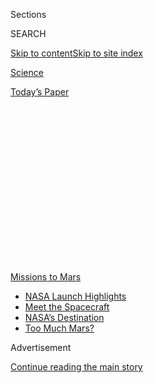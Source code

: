 <div id="app">

<div>

<div>

<div>

<div class="NYTAppHideMasthead css-1q2w90k e1suatyy0">

<div class="section css-ui9rw0 e1suatyy2">

<div class="css-eph4ug er09x8g0">

<div class="css-6n7j50">

</div>

<span class="css-1dv1kvn">Sections</span>

<div class="css-10488qs">

<span class="css-1dv1kvn">SEARCH</span>

</div>

[Skip to content](#site-content)[Skip to site
index](#site-index)

</div>

<div id="masthead-section-label" class="css-1wr3we4 eaxe0e00">

[Science](https://www.nytimes3xbfgragh.onion/section/science)

</div>

<div class="css-10698na e1huz5gh0">

</div>

</div>

<div id="masthead-bar-one" class="section hasLinks css-15hmgas e1csuq9d3">

<div class="css-uqyvli e1csuq9d0">

</div>

<div class="css-1uqjmks e1csuq9d1">

</div>

<div class="css-9e9ivx">

[](https://myaccount.nytimes3xbfgragh.onion/auth/login?response_type=cookie&client_id=vi)

</div>

<div class="css-1bvtpon e1csuq9d2">

[Today’s
Paper](https://www.nytimes3xbfgragh.onion/section/todayspaper)

</div>

</div>

</div>

</div>

<div data-aria-hidden="false">

<div id="site-content" data-role="main">

<div>

<div class="css-1aor85t" style="opacity:0.000000001;z-index:-1;visibility:hidden">

<div class="css-1hqnpie">

<div class="css-epjblv">

<span class="css-17xtcya">[Science](/section/science)</span><span class="css-x15j1o">|</span><span class="css-fwqvlz">Bringing
Mars Rocks to Earth: Our Greatest Interplanetary Circus
Act</span>

</div>

<div class="css-k008qs">

<div class="css-1iwv8en">

<span class="css-18z7m18"></span>

<div>

</div>

</div>

<span class="css-1n6z4y">https://nyti.ms/39zCmUp</span>

<div class="css-1705lsu">

<div class="css-4xjgmj">

<div class="css-4skfbu" data-role="toolbar" data-aria-label="Social Media Share buttons, Save button, and Comments Panel with current comment count" data-testid="share-tools">

  - 
  - 
  - 
  - 
    
    <div class="css-6n7j50">
    
    </div>

  - 
  - 

</div>

</div>

</div>

</div>

</div>

</div>

<div id="NYT_TOP_BANNER_REGION" class="css-13pd83m">

<div>

<div id="styln-prism-menu-1595538539306" class="section interactive-content interactive-size-medium css-1edisqu">

<div class="css-17ih8de interactive-body">

<div id="scroll-container" class="css-1gj85ro">

[<span class="styln-title-wrap"><span class="css-1pje3qr">Missions</span><span class="css-1pje3qr">
to
Mars</span></span>](https://www.nytimes3xbfgragh.onion/news-event/summer-of-mars?action=click&pgtype=Article&state=default&region=TOP_BANNER&context=storylines_menu)

  - [NASA Launch
    Highlights](https://www.nytimes3xbfgragh.onion/2020/07/30/science/nasa-mars-launch.html?action=click&pgtype=Article&state=default&region=TOP_BANNER&context=storylines_menu)
  - [Meet the
    Spacecraft](https://www.nytimes3xbfgragh.onion/interactive/2020/science/mars-perseverance-tianwen-hope.html?action=click&pgtype=Article&state=default&region=TOP_BANNER&context=storylines_menu)
  - [NASA’s
    Destination](https://www.nytimes3xbfgragh.onion/2020/07/28/science/nasa-jezero-perseverance.html?action=click&pgtype=Article&state=default&region=TOP_BANNER&context=storylines_menu)
  - [Too Much
    Mars?](https://www.nytimes3xbfgragh.onion/2020/07/28/science/mars-nasa-science.html?action=click&pgtype=Article&state=default&region=TOP_BANNER&context=storylines_menu)

</div>

</div>

</div>

</div>

</div>

<div id="top-wrapper" class="css-1sy8kpn">

<div id="top-slug" class="css-l9onyx">

Advertisement

</div>

[Continue reading the main
story](#after-top)

<div class="ad top-wrapper" style="text-align:center;height:100%;display:block;min-height:250px">

<div id="top" class="place-ad" data-position="top" data-size-key="top">

</div>

</div>

<div id="after-top">

</div>

</div>

<div>

<div id="sponsor-wrapper" class="css-1hyfx7x">

<div id="sponsor-slug" class="css-19vbshk">

Supported by

</div>

[Continue reading the main
story](#after-sponsor)

<div id="sponsor" class="ad sponsor-wrapper" style="text-align:center;height:100%;display:block">

</div>

<div id="after-sponsor">

</div>

</div>

<div class="css-186x18t">

</div>

<div class="css-1vkm6nb ehdk2mb0">

# Bringing Mars Rocks to Earth: Our Greatest Interplanetary Circus Act

</div>

NASA and the European Space Agency plan to toss rocks from one
spacecraft to another before the samples finally land on Earth in
2031.

<div class="css-79elbk" data-testid="photoviewer-wrapper">

<div class="css-z3e15g" data-testid="photoviewer-wrapper-hidden">

</div>

<div class="css-1a48zt4 ehw59r15" data-testid="photoviewer-children">

![<span class="css-cnj6d5 e1z0qqy90" itemprop="copyrightHolder"><span class="css-1ly73wi e1tej78p0">Credit...</span><span><span>Miguel
Porlan</span></span></span>](https://static01.graylady3jvrrxbe.onion/images/2020/07/28/science/28MARSSAMPLE/28MARSSAMPLE-articleLarge.jpg?quality=75&auto=webp&disable=upscale)

</div>

</div>

<div class="css-18e8msd">

<div class="css-vp77d3 epjyd6m0">

<div class="css-hus3qt ey68jwv0" data-aria-hidden="true">

[![Kenneth
Chang](https://static01.graylady3jvrrxbe.onion/images/2018/02/16/multimedia/author-kenneth-chang/author-kenneth-chang-thumbLarge.jpg
"Kenneth Chang")](https://www.nytimes3xbfgragh.onion/by/kenneth-chang)

</div>

<div class="css-1baulvz">

By [<span class="css-1baulvz last-byline" itemprop="name">Kenneth
Chang</span>](https://www.nytimes3xbfgragh.onion/by/kenneth-chang)

</div>

</div>

  - 
    
    <div class="css-ld3wwf e16638kd2">
    
    Published July 28, 2020Updated July 30,
    2020
    
    </div>

  - 
    
    <div class="css-4xjgmj">
    
    <div class="css-pvvomx" data-role="toolbar" data-aria-label="Social Media Share buttons, Save button, and Comments Panel with current comment count" data-testid="share-tools">
    
      - 
      - 
      - 
      - 
        
        <div class="css-6n7j50">
        
        </div>
    
      - 
      - 
    
    </div>
    
    </div>

</div>

<div class="css-mdjrty">

[Leer en
español](https://www.nytimes3xbfgragh.onion/es/2020/07/29/espanol/ciencia-y-tecnologia/mision-marte-nasa.html "Read in Spanish")

</div>

</div>

<div class="section meteredContent css-1r7ky0e" name="articleBody" itemprop="articleBody">

<div class="css-1fanzo5 StoryBodyCompanionColumn">

<div class="css-53u6y8">

Send a robotic spacecraft to Mars, grab some rocks and dirt and bring
those back to Earth.

How hard could that be?

It’s more like an interplanetary circus act than you might imagine, but
NASA and the European Space Agency think that now is the time they can
finally pull off this complex choreography, tossing the rocks from one
spacecraft to another before the samples finally land on Earth in 2031.

“The science community, of course, has lusted after doing this for quite
some time,” said James Watzin, the director of the Mars exploration
program at NASA.

Over the last couple of decades, robotic explorers have revealed an
increasingly complex picture of Mars, but planetary scientists are
limited by the amount of science that can be packed in a spacecraft.

</div>

</div>

<div class="css-1fanzo5 StoryBodyCompanionColumn">

<div class="css-53u6y8">

“You can only carry so much instrumentation into the field,
robotically,” Mr. Watzin said. “To really get into some of the really
intriguing questions at a detail level means we need to parse the
evidence down on the molecular level and try to tease the information
out of very, very old material. And that requires a whole suite of
instrumentation that was clearly too large to shrink and send to another
planet.”

With fresh Mars rocks on Earth, more scientists will be able to examine
them, employing a wide array of the most sophisticated equipment in
laboratories around the world.

The first step of this epic undertaking, known as Mars sample return,
starts soon with Perseverance, the next NASA rover. It is scheduled to
liftoff on July 30, headed for Jezero, a crater that was once a lake
about 3.5 billion years ago, and is a promising place where signs of
past life on Mars could be preserved.

</div>

</div>

<div>

</div>

<div class="css-1fanzo5 StoryBodyCompanionColumn">

<div class="css-53u6y8">

One of the key tasks for Perseverance is to drill up to 39 rock cores,
each a half-inch wide and 2.4 inches long, that look interesting enough
to merit additional scrutiny on Earth. Each sample of rock and dirt,
weighing about half an ounce, will be sealed in an ultraclean cigar-size
metal tube.

</div>

</div>

<div class="css-1fanzo5 StoryBodyCompanionColumn">

<div class="css-53u6y8">

But initially, NASA had no plans to bring those tubes back to Earth.
Perseverance has no way of flinging the rocks off
Mars.

</div>

</div>

<div id="mars-perseverance-spacecraft" class="section interactive-content interactive-size-scoop css-tp0m0v" data-id="100000007256768">

## Perseverance

The NASA mission includes Perseverance, a 2,200-pound rover, and
Ingenuity, an experimental Mars
helicopter.

<div class="css-17ih8de interactive-body" data-sourceid="100000007256768">

<div id="g-perseverance-box" class="ai2html">

<div id="g-perseverance-Artboard_1" class="g-artboard" style="width:700px; height:850.629519577475px;" data-aspect-ratio="0.823" data-min-width="700">

<div style="">

</div>

![](data:image/gif;base64,R0lGODlhCgAKAIAAAB8fHwAAACH5BAEAAAAALAAAAAAKAAoAAAIIhI+py+0PYysAOw==)

<div id="g-ai0-1" class="g-Layer_1 g-aiAbs" style="top:1.4107%;left:61.9056%;width:38.1429%;">

Ingenuity Helicopter

The four-pound aircraft will communicate wirelessly with the
Perseverance
rover.

</div>

<div id="g-ai0-2" class="g-Layer_1 g-aiAbs" style="top:1.058%;right:49.5855%;width:21%;">

Solar
Panel

</div>

<div id="g-ai0-3" class="g-Layer_1 g-aiAbs" style="top:1.1756%;left:6.7461%;width:24.1429%;">

Blades

Four carbon-fiber blades will spin at about 2,400
r.p.m.

</div>

<div id="g-ai0-4" class="g-Layer_1 g-aiAbs" style="top:13.4018%;left:78.7251%;width:21.2857%;">

Power

The plutonium-based power supply will charge the rover’s
batteries.

</div>

<div id="g-ai0-5" class="g-Layer_1 g-aiAbs" style="top:15.5179%;left:0.007%;width:17.4286%;">

MAST

Instruments will take videos, panoramas and photographs. A laser will
study the chemistry of Martian
rocks.

</div>

<div id="g-ai0-6" class="g-Layer_1 g-aiAbs" style="top:34.6802%;left:0.007%;width:18.5714%;">

PiXl

Will identify chemical elements to seek signs of past life on
Mars.

</div>

<div id="g-ai0-7" class="g-Layer_1 g-aiAbs" style="top:37.8543%;left:85.9482%;width:14%;">

Antenna

Will transmit data directly to
Earth.

</div>

<div id="g-ai0-8" class="g-Layer_1 g-aiAbs" style="top:84.8783%;left:0.007%;width:38.4286%;">

Robotic arm

A <span class="g-cstyle0">turret </span>with many instruments is
attached to a 7-foot robotic arm. A <span class="g-cstyle1">drill</span>
will extract samples from Martian rocks. The
<span class="g-cstyle2">Sherloc</span> device will identify molecules
and minerals to detect potential biosignatures, with help from the
<span class="g-cstyle3">Watson</span>
camera.

</div>

<div id="g-ai0-9" class="g-Layer_1 g-aiAbs" style="top:88.2876%;left:69.2686%;width:30.7143%;">

Perseverance Rover

The 2,200 pound rover will explore Jezero Crater. It has aluminum wheels
and a<span class="g-cstyle4"> suspension
system</span><span class="g-cstyle5"> </span>to drive over
obstacles.

</div>

</div>

<div id="g-perseverance-Artboard_1_copy" class="g-artboard" style="width:600px; height:771.972953384993px;" data-aspect-ratio="0.777" data-min-width="600" data-max-width="699">

<div style="">

</div>

![](data:image/gif;base64,R0lGODlhCgAKAIAAAB8fHwAAACH5BAEAAAAALAAAAAAKAAoAAAIIhI+py+0PYysAOw==)

<div id="g-ai1-1" class="g-Layer_1 g-aiAbs" style="top:0.1295%;left:62.4828%;width:37.5%;">

Ingenuity Helicopter

The aircraft will communicate wirelessly with the
rover.

</div>

<div id="g-ai1-2" class="g-Layer_1 g-aiAbs" style="top:-0.2591%;right:49.5939%;width:24.5%;">

Solar
Panel

</div>

<div id="g-ai1-3" class="g-Layer_1 g-aiAbs" style="top:3.1089%;right:69.0978%;width:14.5%;">

Blades

</div>

<div id="g-ai1-4" class="g-Layer_1 g-aiAbs" style="top:10.4926%;left:78.7222%;width:21.3333%;">

Power

The plutonium-based power supply will charge the rover’s
batteries.

</div>

<div id="g-ai1-5" class="g-Layer_1 g-aiAbs" style="top:12.8243%;left:0%;width:22.5%;">

MAST

Instruments will take videos, panoramas and photographs. A laser will
study the chemistry of Martian
rocks.

</div>

<div id="g-ai1-6" class="g-Layer_1 g-aiAbs" style="top:32.5141%;left:0%;width:24.6667%;">

PiXl

Will identify chemical elements to seek signs of past life on
Mars.

</div>

<div id="g-ai1-7" class="g-Layer_1 g-aiAbs" style="top:38.4729%;left:84.9895%;width:15%;">

Antenna

</div>

<div id="g-ai1-8" class="g-Layer_1 g-aiAbs" style="top:80.5728%;left:0%;width:40.8333%;">

Robotic arm

A <span class="g-cstyle0">turret </span>with many instruments is
attached to a 7-foot robotic arm. A <span class="g-cstyle1">drill</span>
will extract samples from Martian rocks. The
<span class="g-cstyle2">Sherloc</span> device will identify molecules
and minerals to detect potential biosignatures, with help from the
<span class="g-cstyle3">Watson</span>
camera.

</div>

<div id="g-ai1-9" class="g-Layer_1 g-aiAbs" style="top:86.402%;left:64.1473%;width:35.8333%;">

Perseverance Rover

The 2,200 pound rover will explore Jezero Crater. It has aluminum wheels
and a<span class="g-cstyle4"> suspension
system</span><span class="g-cstyle5"> </span>to drive over
obstacles.

</div>

</div>

<div id="g-perseverance-Artboard_1_copy_2" class="g-artboard" style="max-width: 335px;max-height: 531px" data-aspect-ratio="0.63" data-min-width="0" data-max-width="599">

<div style="padding: 0 0 158.6147% 0;">

</div>

![](data:image/gif;base64,R0lGODlhCgAKAIAAAB8fHwAAACH5BAEAAAAALAAAAAAKAAoAAAIIhI+py+0PYysAOw==)

<div id="g-ai2-1" class="g-Layer_1 g-aiAbs" style="top:0%;right:50.5793%;width:25.9701%;">

Solar
panel

</div>

<div id="g-ai2-2" class="g-Layer_1 g-aiAbs" style="top:-0.1882%;left:62.6336%;width:37.3134%;">

Ingenuity
Helicopter

</div>

<div id="g-ai2-3" class="g-Layer_1 g-aiAbs" style="top:3.0111%;right:70.2452%;width:25.9701%;">

Blades

</div>

<div id="g-ai2-4" class="g-Layer_1 g-aiAbs" style="top:15.0557%;left:78.7102%;width:21.194%;">

Power

</div>

<div id="g-ai2-5" class="g-Layer_1 g-aiAbs" style="top:19.3843%;right:79.4878%;width:17.3134%;">

Mast

</div>

<div id="g-ai2-6" class="g-Layer_1 g-aiAbs" style="top:31.0524%;left:7.7452%;margin-left:-6.8657%;width:13.7313%;">

PIXL

</div>

<div id="g-ai2-7" class="g-Layer_1 g-aiAbs" style="top:31.0524%;left:85.0931%;width:14.9254%;">

Antenna

</div>

<div id="g-ai2-8" class="g-Layer_1 g-aiAbs" style="top:59.8465%;right:58.4529%;width:24.1791%;">

Suspension

</div>

<div id="g-ai2-9" class="g-Layer_1 g-aiAbs" style="top:66.998%;left:82.3984%;margin-left:-17.4627%;width:34.9254%;">

Perseverance
rover

</div>

<div id="g-ai2-10" class="g-Layer_1 g-aiAbs" style="top:72.2675%;left:0%;width:100%;">

Robotic arm

A <span class="g-cstyle0">turret </span>with many instruments is
attached to a 7-foot robotic arm. A <span class="g-cstyle1">drill</span>
will extract samples from Martian rocks. The
<span class="g-cstyle2">Sherloc</span> device will identify molecules
and minerals to detect potential biosignatures, with help from the
<span class="g-cstyle3">Watson</span> camera.
<span class="g-cstyle4">PiXl</span><span class="g-cstyle5"> </span>will
identify chemical elements to seek signs of past life on Mars.

</div>

</div>

</div>

</div>

By Eleanor Lutz | Source: NASA

</div>

<div class="css-1fanzo5 StoryBodyCompanionColumn">

<div class="css-53u6y8">

Three years ago, a team of engineers at NASA’s Jet Propulsion Laboratory
in California, began taking a closer look at when the return part of
Mars sample return could be undertaken. They considered the possibility
of launching the retrieval spacecraft in 2026 with the samples returning
three years later.

That timeline, they found, was too ambitious.

But if the landing on Earth was pushed back to 2031, the schedule
appeared to be feasible. “We actually feel like we could do this,” Mr.
Watzin said.

The Trump administration’s budget request for NASA for fiscal year 2021
included $233 million to continue development, two years after the
agency received $50 million for the initial studies. Last month, the 22
member nations of the European Space Agency gave the go-ahead on the
collaboration with NASA.

The Perseverance science team has already begun preliminary geological
analysis about what should be brought back to Earth.

“We became ever more focused on how to do that element of it right,”
said Kenneth Farley, the project scientist for Perseverance. “We’ve kind
of transitioned from a ‘yeah, someday these samples will get picked up’
to ‘yeah, they might get picked up pretty soon.’ It’s been an important
evolution.”

</div>

</div>

<div class="css-1fanzo5 StoryBodyCompanionColumn">

<div class="css-53u6y8">

Space agency officials have not yet announced a total price tag, but the
cost is expected to run several billion dollars.

“We’re trying to keep this under a certain cost target,” said Brian K.
Muirhead, who is leading the sample return design at the Jet Propulsion
Laboratory. “We’re really coming up with the estimates — ‘This is what
we think it’s going to take’ — and so far, NASA has said, ‘OK, keep
going.’”

If everything goes to plan, two spacecraft will blast off to Mars in
2026. One will be a NASA-built lander that will be the heaviest vehicle
ever put on the surface of Mars. It will be carrying a rover, built by
the Europeans, to fetch the rock samples, and a small rocket that will
launch the rocks to orbit around Mars.

The lander will take a roundabout trajectory to Mars, arriving in August
2028, the beginning of the Martian spring. The solar-powered fetch rover
will then roll off the lander, make a dash to collect at least some of
the rock samples and bring them back and transfer them to the lander.
The samples, in turn, will be robotically moved to the top of the Mars
ascent vehicle, the rocket that will launch the rocks off Mars.

The second spacecraft, the Earth Return Orbiter, will be built by the
European Space Agency. It will take a quicker path to Mars, pulling into
orbit before the lander’s arrival. That will allow the orbiter to serve
as the relay for communications from the lander as it zooms to the
surface.

The launch of the ascent vehicle will deposit a container, about the
size of a soccer ball, with the rock samples circling around Mars about
200 miles above the surface. The orbiter then has to find this
container, like a baseball outfielder chasing down a fly ball. The
orbiter will be tracking the launch of the rocket, but for simplicity,
the container itself does not possess any thrusters or a radio beacon.
It is, however, white, which should make it easier to spot against the
darkness of space.

“This is obviously one of the key issues: How do you find it?” Mr.
Muirhead said. “Once you know where its orbit is, it’s very easy to
match orbit.”

</div>

</div>

<div class="css-1fanzo5 StoryBodyCompanionColumn">

<div class="css-53u6y8">

A door on the orbiter will open to capture the container. A 1,000-pound
contraption within the orbiter then rotates and slides the container to
the proper configuration within the spacecraft, taking care to seal off
the possibility that anything from Mars could contaminate anything
outside of the sample container.

The orbiter would then depart Mars. As it approached Earth, it would
eject the samples, now mounted within what is called the Earth entry
vehicle, on a collision course with the Utah desert.

Parachutes were another complication that engineers decided was
unnecessary, so the entry vehicle, which resembles a large sombrero, is
to hit the ground at a speed comparable to a highway car crash: 90 miles
per hour.

The scientific cargo — rocks and dirt, which are not fragile — will
easily survive that impact.

Many of the details like where the lander will set down, remain
undecided. If Perseverance is still in good working condition, it might
head to a second site outside of Jezero where there might have been
geothermal hot springs, another environment where life could have
thrived.

But these decisions do not have to be made for years, and the best
answers may not become apparent until Perseverance gets a good look at
Jezero.

If one piece breaks, the sample return mission does not necessarily
fail. Perseverance will likely drop some of the sample tubes on the
ground in case it suffers a malfunction later in the mission. If the
fetch rover breaks, then Perseverance could bring samples to the lander
instead.

Even if the orbiter fails, its soccer ball-size container holding
samples could remain circling Mars for years until another spacecraft
could be sent to catch it.

</div>

</div>

<div class="css-1fanzo5 StoryBodyCompanionColumn">

<div class="css-53u6y8">

“That’s been my job as the architect,” Mr. Muirhead said. “To think
through the process from the concept of operations, develop the concepts
that can achieve the objectives of the different phases and make sure
there’s good margins built in everywhere. So that the design isn’t
fragile.”

</div>

</div>

<div class="css-1sngw6j">

[](https://www.nytimes3xbfgragh.onion/interactive/2020/science/exploring-the-solar-system.html)

<div class="css-1eoytci">

![](https://static01.graylady3jvrrxbe.onion/images/2020/07/24/us/exploring-the-solar-system-promo-1595620746754/exploring-the-solar-system-promo-1595620746754-articleLarge.png)

</div>

<div class="css-1rha1bf">

## Exploring the Solar System

A guide to the spacecraft beyond Earth’s
orbit.

</div>

</div>

<div class="css-1sngw6j">

[](https://www.nytimes3xbfgragh.onion/interactive/2020/science/2020-astronomy-space-calendar.html)

<div class="css-1eoytci">

![](https://static01.graylady3jvrrxbe.onion/images/2019/12/04/science/04SUN1/04SUN1-articleLarge.png)

</div>

<div class="css-1rha1bf">

## Sync your calendar with the solar system

Never miss an eclipse, a meteor shower, a rocket launch or any other
astronomical and space event that's out of this world.

</div>

</div>

</div>

<div>

</div>

<div>

</div>

<div>

</div>

<div>

<div id="bottom-wrapper" class="css-1ede5it">

<div id="bottom-slug" class="css-l9onyx">

Advertisement

</div>

[Continue reading the main
story](#after-bottom)

<div id="bottom" class="ad bottom-wrapper" style="text-align:center;height:100%;display:block;min-height:90px">

</div>

<div id="after-bottom">

</div>

</div>

</div>

</div>

</div>

## Site Index

<div>

</div>

## Site Information Navigation

  - [© <span>2020</span> <span>The New York Times
    Company</span>](https://help.nytimes3xbfgragh.onion/hc/en-us/articles/115014792127-Copyright-notice)

<!-- end list -->

  - [NYTCo](https://www.nytco.com/)
  - [Contact
    Us](https://help.nytimes3xbfgragh.onion/hc/en-us/articles/115015385887-Contact-Us)
  - [Work with us](https://www.nytco.com/careers/)
  - [Advertise](https://nytmediakit.com/)
  - [T Brand Studio](http://www.tbrandstudio.com/)
  - [Your Ad
    Choices](https://www.nytimes3xbfgragh.onion/privacy/cookie-policy#how-do-i-manage-trackers)
  - [Privacy](https://www.nytimes3xbfgragh.onion/privacy)
  - [Terms of
    Service](https://help.nytimes3xbfgragh.onion/hc/en-us/articles/115014893428-Terms-of-service)
  - [Terms of
    Sale](https://help.nytimes3xbfgragh.onion/hc/en-us/articles/115014893968-Terms-of-sale)
  - [Site
    Map](https://spiderbites.nytimes3xbfgragh.onion)
  - [Help](https://help.nytimes3xbfgragh.onion/hc/en-us)
  - [Subscriptions](https://www.nytimes3xbfgragh.onion/subscription?campaignId=37WXW)

</div>

</div>

</div>

</div>
